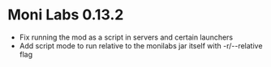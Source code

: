 # Moni Labs 0.13.2

* Fix running the mod as a script in servers and certain launchers
* Add script mode to run relative to the monilabs jar itself with -r/--relative flag